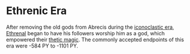 # Ethrenic Era

After removing the old gods from Abrecis during the [iconoclastic era](iconoclastic.md), [Ethrenal](../../inhabitants/figures/ethrenal.md) began to have his followers worship him as a god, which empowered their [thetic magic](../../magic.md#thetic). The commonly accepted endpoints of this era were -584 PY to -1101 PY.